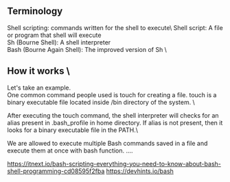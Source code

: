 ## Terminology
Shell scripting: commands written for the shell to execute\ 
Shell script: A file or program that shell will execute\
Sh (Bourne Shell): A shell interpreter\
Bash (Bourne Again Shell): The improved version of Sh \

## How it works \
Let's take an example. \
One common command people used is touch for creating a file. touch is a binary executable file located inside /bin directory of the system. \

After executing the touch command, the shell interpreter will checks for an alias present in .bash_profile in home directory. If alias is not present, then it looks for a binary executable file in the PATH.\

We are allowed to execute multiple Bash commands saved in a file and execute them at once with bash function.
....






https://itnext.io/bash-scripting-everything-you-need-to-know-about-bash-shell-programming-cd08595f2fba
https://devhints.io/bash
